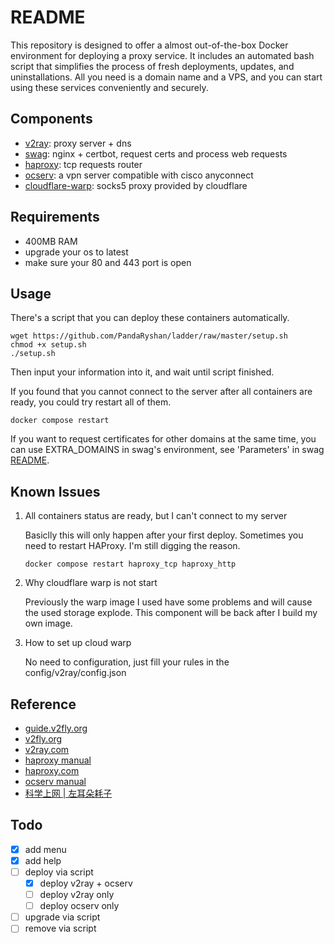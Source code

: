 # README

This repository is designed to offer a almost out-of-the-box Docker environment for deploying a proxy service. It includes an automated bash script that simplifies the process of fresh deployments, updates, and uninstallations. All you need is a domain name and a VPS, and you can start using these services conveniently and securely.

## Components

* [v2ray](https://github.com/v2fly/v2ray-core): proxy server + dns
* [swag](https://github.com/linuxserver/docker-swag): nginx + certbot, request certs and process web requests
* [haproxy](https://github.com/haproxy/haproxy): tcp requests router
* [ocserv](https://ocserv.gitlab.io/www/index.html): a vpn server compatible with cisco anyconnect
* [cloudflare-warp](https://developers.cloudflare.com/warp-client/get-started/linux/): socks5 proxy provided by cloudflare

## Requirements

* 400MB RAM
* upgrade your os to latest
* make sure your 80 and 443 port is open

## Usage

There's a script that you can deploy these containers automatically.

```shell
wget https://github.com/PandaRyshan/ladder/raw/master/setup.sh
chmod +x setup.sh
./setup.sh
```

Then input your information into it, and wait until script finished.

If you found that you cannot connect to the server after all containers are ready, you could try restart all of them.

```shell
docker compose restart
```

If you want to request certificates for other domains at the same time, you can use EXTRA_DOMAINS in swag's environment, see 'Parameters' in swag [README](https://github.com/linuxserver/docker-swag).

## Known Issues

1. All containers status are ready, but I can't connect to my server

   Basiclly this will only happen after your first deploy. Sometimes you need to restart HAProxy. I'm still digging the reason.

   ```shell
   docker compose restart haproxy_tcp haproxy_http
   ```

2. Why cloudflare warp is not start

   Previously the warp image I used have some problems and will cause the used storage explode. This component will be back after I build my own image.

3. How to set up cloud warp

   No need to configuration, just fill your rules in the config/v2ray/config.json

## Reference

* [guide.v2fly.org](https://guide.v2fly.org/advanced/quic.html)
* [v2fly.org](https://www.v2fly.org/v5/config/inbound.html)
* [v2ray.com](https://www.v2ray.com/chapter_02/policy.html)
* [haproxy manual](https://docs.haproxy.org/dev/configuration.html)
* [haproxy.com](https://www.haproxy.com/documentation/hapee/latest/load-balancing/protocols/http-2/)
* [ocserv manual](https://ocserv.gitlab.io/www/manual.html)
* [科学上网 | 左耳朵耗子](https://haoel.github.io/#94-cloudflare-warp-%E5%8E%9F%E7%94%9F-ip)

## Todo

* [x] add menu
* [x] add help
* [ ] deploy via script
  * [x] deploy v2ray + ocserv
  * [ ] deploy v2ray only
  * [ ] deploy ocserv only
* [ ] upgrade via script
* [ ] remove via script
